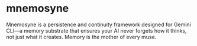 # mnemosyne
Mnemosyne is a persistence and continuity framework designed for Gemini CLI—a memory substrate that ensures your AI never forgets how it thinks, not just what it creates.  Memory is the mother of every muse.
